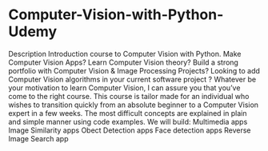 # Computer-Vision-with-Python-Udemy
 Description Introduction course to Computer Vision with Python.   Make Computer Vision Apps? Learn Computer Vision theory? Build a strong portfolio with Computer Vision & Image Processing Projects? Looking to add Computer Vision algorithms in your current software project ? Whatever be your motivation to learn Computer Vision, I can assure you that you’ve come to the right course.  This course is tailor made for an individual who wishes to transition quickly from an absolute beginner to a Computer Vision expert in a few weeks. The most difficult concepts are explained in plain and simple manner using code examples.  We will build:  Multimedia apps Image Similarity apps Obect Detection apps Face detection apps Reverse Image Search app
